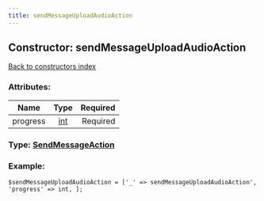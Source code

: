 ```yaml
---
title: sendMessageUploadAudioAction
---
```

## Constructor: sendMessageUploadAudioAction  
[Back to constructors index](index.md)



### Attributes:

| Name     |    Type       | Required |
|----------|:-------------:|---------:|
|progress|[int](../types/int.md) | Required|



### Type: [SendMessageAction](../types/SendMessageAction.md)


### Example:

```
$sendMessageUploadAudioAction = ['_' => sendMessageUploadAudioAction', 'progress' => int, ];
```